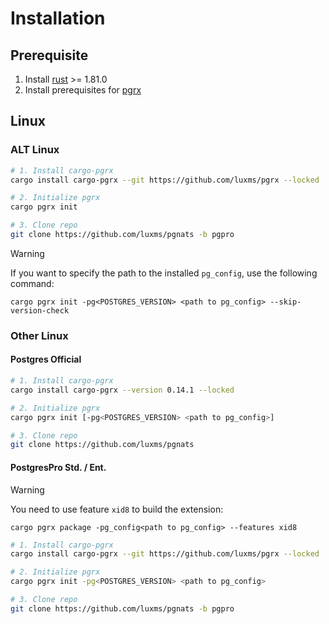 # Installation

## Prerequisite

1. Install [rust](https://www.rust-lang.org/tools/install) >= 1.81.0
2. Install prerequisites for [pgrx](https://github.com/pgcentralfoundation/pgrx?tab=readme-ov-file#system-requirements)

## Linux

### ALT Linux

```sh
# 1. Install cargo-pgrx
cargo install cargo-pgrx --git https://github.com/luxms/pgrx --locked

# 2. Initialize pgrx
cargo pgrx init

# 3. Clone repo
git clone https://github.com/luxms/pgnats -b pgpro
```

> [!WARNING]
> If you want to specify the path to the installed `pg_config`, use the following command:
>
> `cargo pgrx init -pg<POSTGRES_VERSION> <path to pg_config> --skip-version-check`


### Other Linux

#### Postgres Official

```sh
# 1. Install cargo-pgrx
cargo install cargo-pgrx --version 0.14.1 --locked

# 2. Initialize pgrx
cargo pgrx init [-pg<POSTGRES_VERSION> <path to pg_config>]

# 3. Clone repo
git clone https://github.com/luxms/pgnats
```

#### PostgresPro Std. / Ent.

> [!WARNING]
> You need to use feature `xid8` to build the extension:
>
> `cargo pgrx package -pg_config<path to pg_config> --features xid8`

```sh
# 1. Install cargo-pgrx
cargo install cargo-pgrx --git https://github.com/luxms/pgrx --locked

# 2. Initialize pgrx
cargo pgrx init -pg<POSTGRES_VERSION> <path to pg_config>

# 3. Clone repo
git clone https://github.com/luxms/pgnats -b pgpro
```
